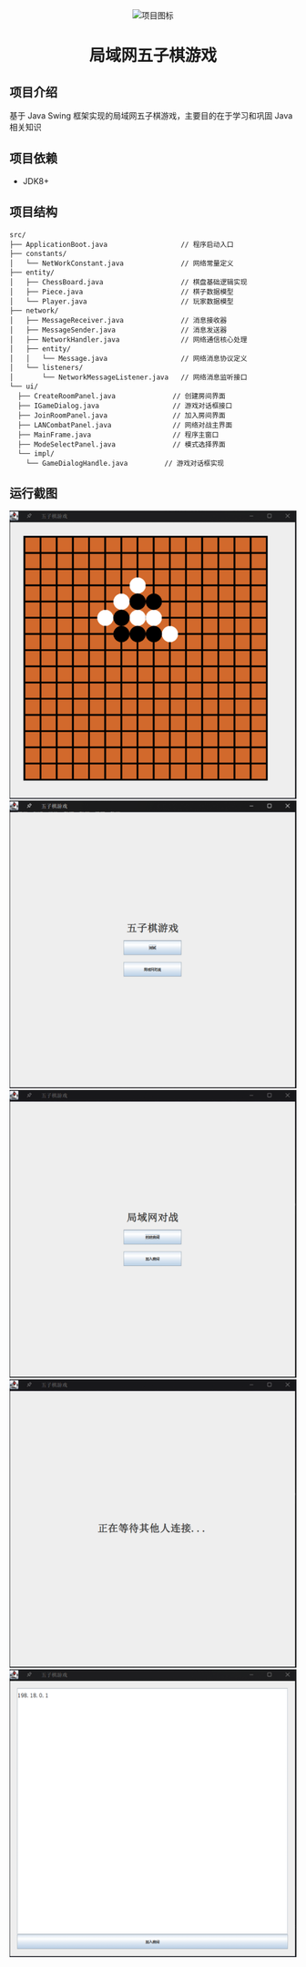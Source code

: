 <div align="center">
  <img src="https://pic3.zhimg.com/v2-f4810ae0a4ce545505d795d6b5b4c0bf_1440w.jpg?source=172ae18b" width="150" height="100" alt="项目图标"/>
  <h1 align="center">局域网五子棋游戏</h1>
</div>

## 项目介绍

基于 Java Swing 框架实现的局域网五子棋游戏，主要目的在于学习和巩固 Java 相关知识

## 项目依赖

-   JDK8+

## 项目结构

```
src/
├── ApplicationBoot.java                  // 程序启动入口
├── constants/
│   └── NetWorkConstant.java              // 网络常量定义
├── entity/
│   ├── ChessBoard.java                   // 棋盘基础逻辑实现
│   ├── Piece.java                        // 棋子数据模型
│   └── Player.java                       // 玩家数据模型
├── network/
│   ├── MessageReceiver.java              // 消息接收器
│   ├── MessageSender.java                // 消息发送器
│   ├── NetworkHandler.java               // 网络通信核心处理
│   ├── entity/
│   │   └── Message.java                  // 网络消息协议定义
│   └── listeners/
│       └── NetworkMessageListener.java   // 网络消息监听接口
└── ui/
  ├── CreateRoomPanel.java              // 创建房间界面
  ├── IGameDialog.java                  // 游戏对话框接口
  ├── JoinRoomPanel.java                // 加入房间界面
  ├── LANCombatPanel.java               // 网络对战主界面
  ├── MainFrame.java                    // 程序主窗口
  ├── ModeSelectPanel.java              // 模式选择界面
  └── impl/
    └── GameDialogHandle.java         // 游戏对话框实现
```

## 运行截图

<img src="./images/4.png">

<img src="./images/1.png">

<img src="./images/2.png">

<img src="./images/3.png">

<img src="./images/5.png">
